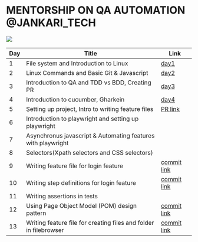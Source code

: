 # MENTORSHIP ON QA AUTOMATION @JANKARI_TECH

<link rel="stylesheet" href="index.css"></link>
<div class="flex w-full img-container">
    <img src="https://www.jankaritech.com/images/Logo-colour.png"/>
</div>

| Day | Title                                                             | Link                                                                                                              |
| --- | ----------------------------------------------------------------- | ----------------------------------------------------------------------------------------------------------------- |
| 1   | File system and Introduction to Linux                             | [day1](day1.md)                                                                                                   |
| 2   | Linux Commands and Basic Git & Javascript                         | [day2](day2.md)                                                                                                   |
| 3   | Introduction to QA and TDD vs BDD, Creating PR                    | [day3](day3.md)                                                                                                   |
| 4   | Introduction to cucumber, Gharkein                                | [day4](day4.md)                                                                                                   |
| 5   | Setting up project, Intro to writing feature files                | [PR link](https://github.com/nabim777/mentorship2023/pull/2)                                                      |
| 6   | Introduction to playwright and setting up playwright              |                                                                                                                   |
| 7   | Asynchronus javascript & Automating features with playwright      |
| 8   | Selectors(Xpath selectors and CSS selectors)                      |
| 9   | Writing feature file for login feature                            | [commit link](https://github.com/nabim777/mentorship2023/pull/2/commits/1322da44bb5f6c600362710152d1570300d45203) |
| 10  | Writing step definitions for login feature                        | [commit link](https://github.com/nabim777/mentorship2023/pull/2/commits/0b36c857ad943214c369d9d9bfa224d7a5afc68d) |
| 11  | Writing assertions in tests                                       |
| 12  | Using Page Object Model (POM) design pattern                      | [commit link](https://github.com/nabim777/mentorship2023/pull/2/commits/3a8a8c76bc7522661f60cad70660af5b1cc98d1f) |
| 13  | Writing feature file for creating files and folder in filebrowser | [commit link](https://github.com/nabim777/mentorship2023/pull/2/commits/fe185c51a520e754ce35fdf0ed156d7442a509f1) |